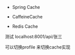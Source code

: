 - Spring Cache

- CaffeineCache

- Redis Cache

测试 localhost:8001/api/张三

可以切换profile 来切换cache实现









